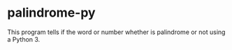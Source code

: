 # palindrome-py
This program tells if the word or number whether is palindrome or not using a Python 3.
